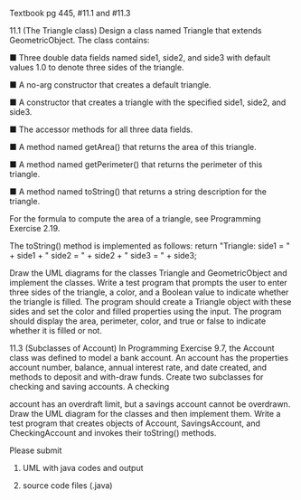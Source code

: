 Textbook pg 445, #11.1 and #11.3

11.1 (The Triangle class) Design a class named Triangle that extends
GeometricObject. The class contains:

■ Three double data fields named side1, side2, and side3 with default values 1.0 to denote three sides of the triangle.

■ A no-arg constructor that creates a default triangle.

■ A constructor that creates a triangle with the specified side1, side2, and side3.

■ The accessor methods for all three data fields.

■ A method named getArea() that returns the area of this triangle.

■ A method named getPerimeter() that returns the perimeter of this triangle.

■ A method named toString() that returns a string description for the triangle.

For the formula to compute the area of a triangle, see Programming Exercise 2.19.

The toString() method is implemented as follows: return "Triangle: side1 = " + side1 + " side2 = " + side2 + " side3 = " + side3;

Draw the UML diagrams for the classes Triangle and GeometricObject and
implement the classes. Write a test program that prompts the user to enter three
sides of the triangle, a color, and a Boolean value to indicate whether the triangle
is filled. The program should create a Triangle object with these sides and set
the color and filled properties using the input. The program should display
the area, perimeter, color, and true or false to indicate whether it is filled or not.

11.3 (Subclasses of Account) 
In Programming Exercise 9.7, the Account class was defined to model a bank account. An account has the properties account number, balance, annual interest rate, and date created, and methods to deposit and with-draw funds. Create two subclasses for checking and saving accounts. A checking

account has an overdraft limit, but a savings account cannot be overdrawn.
Draw the UML diagram for the classes and then implement them. Write
a test program that creates objects of Account, SavingsAccount, and
CheckingAccount and invokes their toString() methods.

Please submit 

1. UML with java codes and output

2. source code files (.java) 
